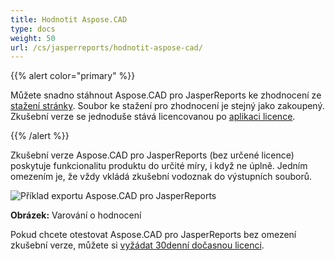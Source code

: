 ```yaml
---
title: Hodnotit Aspose.CAD
type: docs
weight: 50
url: /cs/jasperreports/hodnotit-aspose-cad/
---
```


{{% alert color="primary" %}}

Můžete snadno stáhnout Aspose.CAD pro JasperReports ke zhodnocení ze [stažení stránky](https://downloads.aspose.com/cad/jasperreports). Soubor ke stažení pro zhodnocení je stejný jako zakoupený. Zkušební verze se jednoduše stává licencovanou po [aplikaci licence](/cad/jasperreports/licensing/).

{{% /alert %}}

Zkušební verze Aspose.CAD pro JasperReports (bez určené licence) poskytuje funkcionalitu produktu do určité míry, i když ne úplně. Jedním omezením je, že vždy vkládá zkušební vodoznak do výstupních souborů.

![Příklad exportu Aspose.CAD pro JasperReports](/_assets/AreaChartReport.jpg)

**Obrázek:** Varování o hodnocení

Pokud chcete otestovat Aspose.CAD pro JasperReports bez omezení zkušební verze, můžete si [vyžádat 30denní dočasnou licenci](https://purchase.aspose.com/temporary-license).
